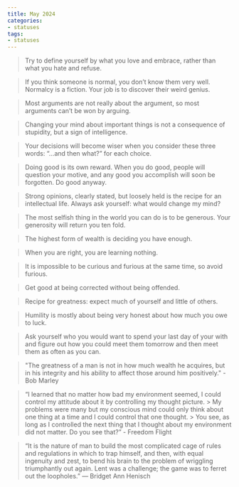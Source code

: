 ```yaml
---
title: May 2024
categories:
- statuses
tags:
- statuses
---
```



> Try to define yourself by what you love and embrace, rather than what you hate and refuse.

> If you think someone is normal, you don’t know them very well. Normalcy is a fiction. Your job is to discover their weird genius.

> Most arguments are not really about the argument, so most arguments can’t be won by arguing.

> Changing your mind about important things is not a consequence of stupidity, but a sign of intelligence.

> Your decisions will become wiser when you consider these three words: “…and then what?” for each choice.

> Doing good is its own reward. When you do good, people will question your motive, and any good you accomplish will soon be forgotten. Do good anyway.

> Strong opinions, clearly stated, but loosely held is the recipe for an intellectual life. Always ask yourself: what would change my mind?

> The most selfish thing in the world you can do is to be generous. Your generosity will return you ten fold.

> The highest form of wealth is deciding you have enough.

>  When you are right, you are learning nothing.

> It is impossible to be curious and furious at the same time, so avoid furious.

> Get good at being corrected without being offended.

> Recipe for greatness: expect much of yourself and little of others.

> Humility is mostly about being very honest about how much you owe to luck.

> Ask yourself who you would want to spend your last day of your with and figure out how you could meet them tomorrow and then meet them as often as you can.

> "The greatness of a man is not in how much wealth he acquires, but in his integrity and his ability to affect those around him positively." - Bob Marley

> “I learned that no matter how bad my environment seemed, I could control my attitude about it by controlling my thought picture.
​>
> My problems were many but my conscious mind could only think about one thing at a time and I could control that one thought.
​>
> You see, as long as I controlled the next thing that I thought about my environment did not matter. Do you see that?” -  Freedom Flight

> “It is the nature of man to build the most complicated cage of rules and regulations in which to trap himself, and then, with equal ingenuity and zest, to bend his brain to the problem of wriggling triumphantly out again. Lent was a challenge; the game was to ferret out the loopholes.” — Bridget Ann Henisch

<!-- May 27 -->
<!-- 
> What would you be doing if you could design the most productive 60 minutes of your week?

> What is the discipline you need to adopt to create the outcomes you want?

> “Ignore the glass ceiling and do your work. If you’re focusing on the glass ceiling, focusing on what you don’t have, focusing on the limitations, then you will be limited. My way was to work, make my short… make my documentary… make my small films… use my own money… raise money myself… and stay shooting and focused on each project.” - Ava Duvernay

> "He is careful of what he reads, for that is what he will write. He is careful of what he learns, for that is what he will know." — Annie Dillard -->